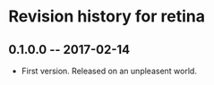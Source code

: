 # Revision history for retina

## 0.1.0.0  -- 2017-02-14

* First version. Released on an unpleasent world.
